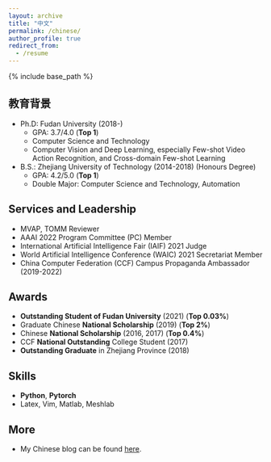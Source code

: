 ```yaml
---
layout: archive
title: "中文"
permalink: /chinese/
author_profile: true
redirect_from:
  - /resume
---
```


{% include base_path %}


教育背景
------
* Ph.D: Fudan University (2018-)
  * GPA: 3.7/4.0 (<strong>Top 1</strong>)
  * Computer Science and Technology
  * Computer Vision and Deep Learning,  especially Few-shot Video Action Recognition, and Cross-domain Few-shot Learning
* B.S.: Zhejiang University of Technology (2014-2018) (Honours Degree)
  * GPA: 4.2/5.0 (<strong>Top 1</strong>)
  * Double Major: Computer Science and Technology, Automation


Services and Leadership
------
* MVAP, TOMM Reviewer
* AAAI 2022 Program Committee (PC) Member
* International Artificial Intelligence Fair (IAIF) 2021 Judge
* World Artificial Intelligence Conference (WAIC) 2021 Secretariat Member
* China Computer Federation (CCF) Campus Propaganda Ambassador (2019-2022)


<!-- Work experience
======
* Summer 2015: Research Assistant
  * Github University
  * Duties included: Tagging issues
  * Supervisor: Professor Git

* Fall 2015: Research Assistant
  * Github University
  * Duties included: Merging pull requests
  * Supervisor: Professor Hub -->


Awards
------
* <strong>Outstanding Student of Fudan University</strong> (2021) (<strong>Top 0.03%</strong>)
* Graduate Chinese <strong>National Scholarship</strong> (2019) (<strong>Top 2%</strong>)
* Chinese <strong>National Scholarship</strong> (2016, 2017) (<strong>Top 0.4%</strong>)
* CCF <strong>National Outstanding</strong> College Student (2017) 
* <strong>Outstanding Graduate</strong> in Zhejiang Province (2018) 


Skills
------
* **Python**, **Pytorch**
* Latex, Vim, Matlab, Meshlab


More
------
* My Chinese blog can be found [here](https://www.jianshu.com/u/b3c66a77e742).


<!-- Publications
======
  <ul>{% for post in site.publications %}
    {% include archive-single-cv.html %}
  {% endfor %}</ul>
  
Talks
======
  <ul>{% for post in site.talks %}
    {% include archive-single-talk-cv.html %}
  {% endfor %}</ul>
  
Teaching
======
  <ul>{% for post in site.teaching %}
    {% include archive-single-cv.html %}
  {% endfor %}</ul> -->
  


